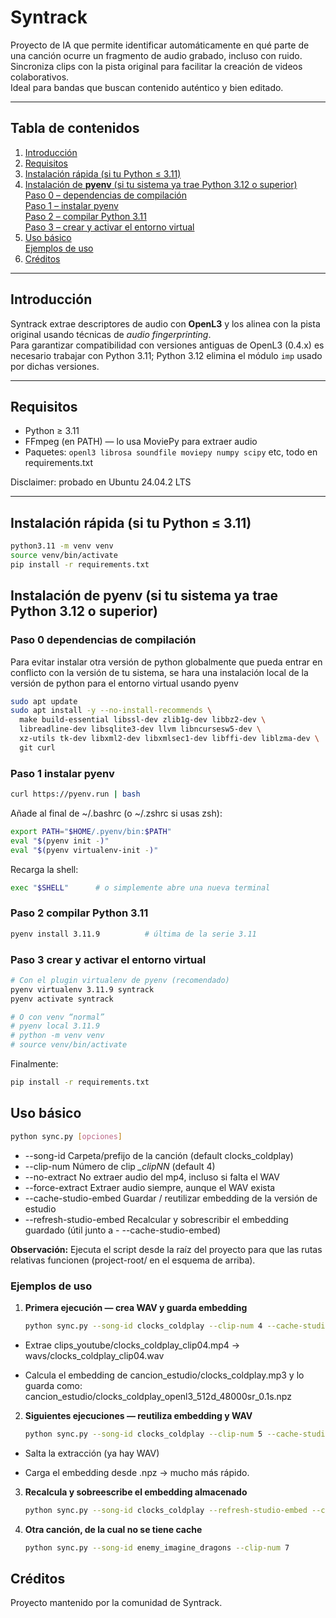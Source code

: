 # Syntrack
Proyecto de IA que permite identificar automáticamente en qué parte de una canción ocurre un fragmento de audio grabado, incluso con ruido.  
Sincroniza clips con la pista original para facilitar la creación de videos colaborativos.  
Ideal para bandas que buscan contenido auténtico y bien editado.

---

## Tabla de contenidos
1. [Introducción](#introducción)  
2. [Requisitos](#requisitos)  
3. [Instalación rápida (si tu Python ≤ 3.11)](#instalación-rápida-si-tu-python-≤-311)  
4. [Instalación de **pyenv** (si tu sistema ya trae Python 3.12 o superior)](#instalación-de-pyenv-si-tu-sistema-ya-trae-python-312-o-superior)  
   [Paso 0 – dependencias de compilación](#paso-0-dependencias-de-compilación)  
   [Paso 1 – instalar pyenv](#paso-1-instalar-pyenv)  
   [Paso 2 – compilar Python 3.11](#paso-2-compilar-python-311)  
   [Paso 3 – crear y activar el entorno virtual](#paso-3-crear-y-activar-el-entorno-virtual)  
5. [Uso básico](#uso-básico)  
   [Ejemplos de uso](#ejemplos-de-uso)
6. [Créditos](#créditos)
---

## Introducción
Syntrack extrae descriptores de audio con **OpenL3** y los alinea con la pista original usando técnicas de *audio fingerprinting*.  
Para garantizar compatibilidad con versiones antiguas de OpenL3 (0.4.x) es necesario trabajar con Python 3.11; Python 3.12 elimina el módulo `imp` usado por dichas versiones.

---

## Requisitos

- Python ≥ 3.11  
- FFmpeg (en PATH) — lo usa MoviePy para extraer audio  
- Paquetes: `openl3 librosa soundfile moviepy numpy scipy` etc, todo en requirements.txt

Disclaimer: probado en Ubuntu 24.04.2 LTS

---

## Instalación rápida (si tu Python ≤ 3.11)
```bash
python3.11 -m venv venv
source venv/bin/activate
pip install -r requirements.txt
```

## Instalación de pyenv (si tu sistema ya trae Python 3.12 o superior)
### Paso 0 dependencias de compilación

Para evitar instalar otra versión de python globalmente que pueda entrar en conflicto con la versión de tu sistema, se hara una instalación local de la versión de python para el entorno virtual usando pyenv

```bash
sudo apt update
sudo apt install -y --no-install-recommends \
  make build-essential libssl-dev zlib1g-dev libbz2-dev \
  libreadline-dev libsqlite3-dev llvm libncursesw5-dev \
  xz-utils tk-dev libxml2-dev libxmlsec1-dev libffi-dev liblzma-dev \
  git curl
```
### Paso 1 instalar pyenv
```bash
curl https://pyenv.run | bash
```
Añade al final de ~/.bashrc (o ~/.zshrc si usas zsh):
```bash
export PATH="$HOME/.pyenv/bin:$PATH"
eval "$(pyenv init -)"
eval "$(pyenv virtualenv-init -)"
```
Recarga la shell:
```bash
exec "$SHELL"      # o simplemente abre una nueva terminal
```

### Paso 2 compilar Python 3.11
```bash
pyenv install 3.11.9          # última de la serie 3.11
```

### Paso 3 crear y activar el entorno virtual
```bash
# Con el plugin virtualenv de pyenv (recomendado)
pyenv virtualenv 3.11.9 syntrack
pyenv activate syntrack

# O con venv “normal”
# pyenv local 3.11.9
# python -m venv venv
# source venv/bin/activate
```
Finalmente:
```bash
pip install -r requirements.txt
```

## Uso básico
```bash
python sync.py [opciones]
```

- --song-id	Carpeta/prefijo de la canción (default clocks_coldplay)
- --clip-num	Número de clip *_clipNN* (default 4)
- --no-extract	No extraer audio del mp4, incluso si falta el WAV
- --force-extract	Extraer audio siempre, aunque el WAV exista
- --cache-studio-embed	Guardar / reutilizar embedding de la versión de estudio
- --refresh-studio-embed	Recalcular y sobrescribir el embedding guardado (útil junto a - --cache-studio-embed)

**Observación:** Ejecuta el script desde la raíz del proyecto para que las rutas
relativas funcionen (project-root/ en el esquema de arriba).

### Ejemplos de uso

1. **Primera ejecución — crea WAV y guarda embedding**
    ```bash
    python sync.py --song-id clocks_coldplay --clip-num 4 --cache-studio-embed
    ```
  - Extrae clips_youtube/clocks_coldplay_clip04.mp4 → wavs/clocks_coldplay_clip04.wav

  - Calcula el embedding de cancion_estudio/clocks_coldplay.mp3 y lo guarda como: cancion_estudio/clocks_coldplay_openl3_512d_48000sr_0.1s.npz

2. **Siguientes ejecuciones — reutiliza embedding y WAV**

    ```bash
    python sync.py --song-id clocks_coldplay --clip-num 5 --cache-studio-embed --no-extract
    ```

  - Salta la extracción (ya hay WAV)

  - Carga el embedding desde .npz → mucho más rápido.

3. **Recalcula y sobreescribe el embedding almacenado**
    ```bash
    python sync.py --song-id clocks_coldplay --refresh-studio-embed --cache-studio-embed
    ```
4. **Otra canción, de la cual no se tiene cache**
    ```bash
    python sync.py --song-id enemy_imagine_dragons --clip-num 7
    ```

## Créditos
Proyecto mantenido por la comunidad de Syntrack.